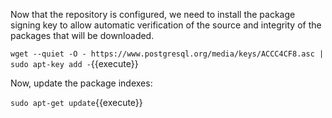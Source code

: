 Now that the repository is configured, we need to install the package signing
key to allow automatic verification of the source and integrity of the packages
that will be downloaded.

`wget --quiet -O - https://www.postgresql.org/media/keys/ACCC4CF8.asc | sudo apt-key add -`{{execute}}

Now, update the package indexes:

`sudo apt-get update`{{execute}}
